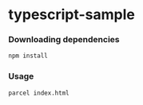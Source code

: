 # typescript-sample

### Downloading dependencies
```bash
npm install
```

### Usage
```bash
parcel index.html
```